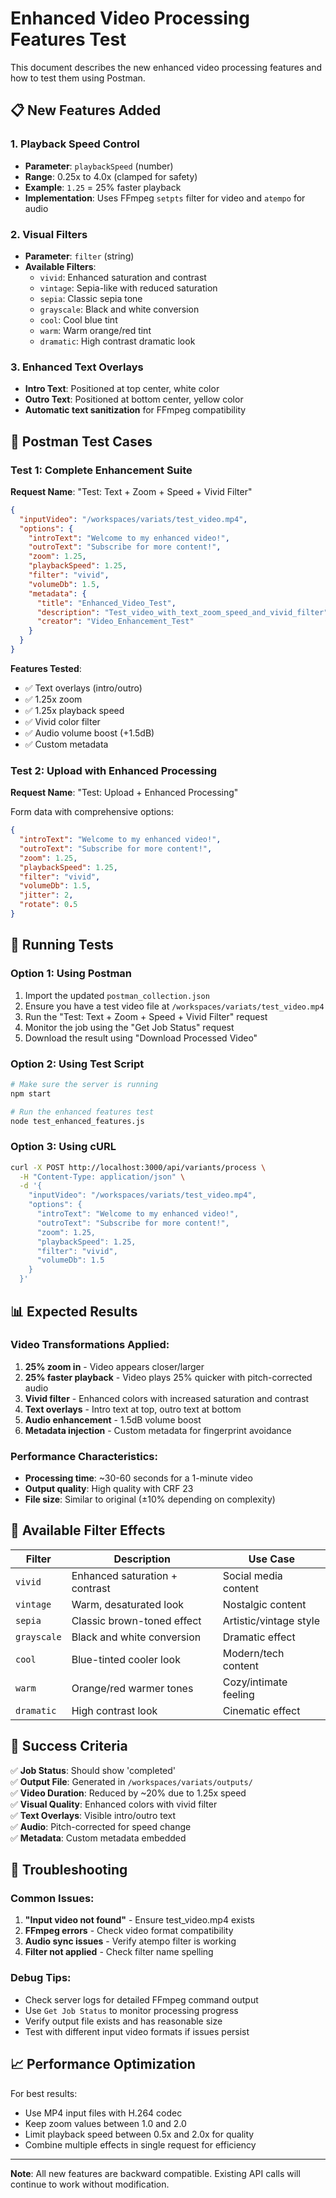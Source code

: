 # Enhanced Video Processing Features Test

This document describes the new enhanced video processing features and how to test them using Postman.

## 📋 New Features Added

### 1. **Playback Speed Control**
- **Parameter**: `playbackSpeed` (number)
- **Range**: 0.25x to 4.0x (clamped for safety)
- **Example**: `1.25` = 25% faster playback
- **Implementation**: Uses FFmpeg `setpts` filter for video and `atempo` for audio

### 2. **Visual Filters**
- **Parameter**: `filter` (string)
- **Available Filters**:
  - `vivid`: Enhanced saturation and contrast
  - `vintage`: Sepia-like with reduced saturation
  - `sepia`: Classic sepia tone
  - `grayscale`: Black and white conversion
  - `cool`: Cool blue tint
  - `warm`: Warm orange/red tint
  - `dramatic`: High contrast dramatic look

### 3. **Enhanced Text Overlays**
- **Intro Text**: Positioned at top center, white color
- **Outro Text**: Positioned at bottom center, yellow color
- **Automatic text sanitization** for FFmpeg compatibility

## 🚀 Postman Test Cases

### Test 1: Complete Enhancement Suite
**Request Name**: "Test: Text + Zoom + Speed + Vivid Filter"

```json
{
  "inputVideo": "/workspaces/variats/test_video.mp4",
  "options": {
    "introText": "Welcome to my enhanced video!",
    "outroText": "Subscribe for more content!",
    "zoom": 1.25,
    "playbackSpeed": 1.25,
    "filter": "vivid",
    "volumeDb": 1.5,
    "metadata": {
      "title": "Enhanced_Video_Test",
      "description": "Test_video_with_text_zoom_speed_and_vivid_filter",
      "creator": "Video_Enhancement_Test"
    }
  }
}
```

**Features Tested**:
- ✅ Text overlays (intro/outro)
- ✅ 1.25x zoom
- ✅ 1.25x playback speed
- ✅ Vivid color filter
- ✅ Audio volume boost (+1.5dB)
- ✅ Custom metadata

### Test 2: Upload with Enhanced Processing
**Request Name**: "Test: Upload + Enhanced Processing"

Form data with comprehensive options:
```json
{
  "introText": "Welcome to my enhanced video!",
  "outroText": "Subscribe for more content!",
  "zoom": 1.25,
  "playbackSpeed": 1.25,
  "filter": "vivid",
  "volumeDb": 1.5,
  "jitter": 2,  
  "rotate": 0.5
}
```

## 🧪 Running Tests

### Option 1: Using Postman
1. Import the updated `postman_collection.json`
2. Ensure you have a test video file at `/workspaces/variats/test_video.mp4`
3. Run the "Test: Text + Zoom + Speed + Vivid Filter" request
4. Monitor the job using the "Get Job Status" request
5. Download the result using "Download Processed Video"

### Option 2: Using Test Script
```bash
# Make sure the server is running
npm start

# Run the enhanced features test
node test_enhanced_features.js
```

### Option 3: Using cURL
```bash
curl -X POST http://localhost:3000/api/variants/process \
  -H "Content-Type: application/json" \
  -d '{
    "inputVideo": "/workspaces/variats/test_video.mp4",
    "options": {
      "introText": "Welcome to my enhanced video!",
      "outroText": "Subscribe for more content!",
      "zoom": 1.25,
      "playbackSpeed": 1.25,
      "filter": "vivid",
      "volumeDb": 1.5
    }
  }'
```

## 📊 Expected Results

### Video Transformations Applied:
1. **25% zoom in** - Video appears closer/larger
2. **25% faster playback** - Video plays 25% quicker with pitch-corrected audio
3. **Vivid filter** - Enhanced colors with increased saturation and contrast
4. **Text overlays** - Intro text at top, outro text at bottom
5. **Audio enhancement** - 1.5dB volume boost
6. **Metadata injection** - Custom metadata for fingerprint avoidance

### Performance Characteristics:
- **Processing time**: ~30-60 seconds for a 1-minute video
- **Output quality**: High quality with CRF 23
- **File size**: Similar to original (±10% depending on complexity)

## 🔧 Available Filter Effects

| Filter | Description | Use Case |
|--------|-------------|----------|
| `vivid` | Enhanced saturation + contrast | Social media content |
| `vintage` | Warm, desaturated look | Nostalgic content |
| `sepia` | Classic brown-toned effect | Artistic/vintage style |
| `grayscale` | Black and white conversion | Dramatic effect |
| `cool` | Blue-tinted cooler look | Modern/tech content |
| `warm` | Orange/red warmer tones | Cozy/intimate feeling |
| `dramatic` | High contrast look | Cinematic effect |

## 🎯 Success Criteria

✅ **Job Status**: Should show 'completed'  
✅ **Output File**: Generated in `/workspaces/variats/outputs/`  
✅ **Video Duration**: Reduced by ~20% due to 1.25x speed  
✅ **Visual Quality**: Enhanced colors with vivid filter  
✅ **Text Overlays**: Visible intro/outro text  
✅ **Audio**: Pitch-corrected for speed change  
✅ **Metadata**: Custom metadata embedded  

## 🐛 Troubleshooting

### Common Issues:
1. **"Input video not found"** - Ensure test_video.mp4 exists
2. **FFmpeg errors** - Check video format compatibility
3. **Audio sync issues** - Verify atempo filter is working
4. **Filter not applied** - Check filter name spelling

### Debug Tips:
- Check server logs for detailed FFmpeg command output
- Use `Get Job Status` to monitor processing progress
- Verify output file exists and has reasonable size
- Test with different input video formats if issues persist

## 📈 Performance Optimization

For best results:
- Use MP4 input files with H.264 codec
- Keep zoom values between 1.0 and 2.0
- Limit playback speed between 0.5x and 2.0x for quality
- Combine multiple effects in single request for efficiency

---

**Note**: All new features are backward compatible. Existing API calls will continue to work without modification.
